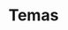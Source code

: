 ---
id: vf9gevql7fi5blwm4g7gx7q
title: Temas
desc: ''
updated: 1679864339341
created: 1676218000263
---